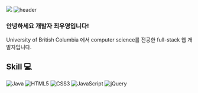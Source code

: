 ![](https://komarev.com/ghpvc/?username=JoeyCDev&color=brightgreen)
![header](https://capsule-render.vercel.app/api?type=waving&color=auto&height=300&section=header&text=JoeyCDev&fontSize=90)
### 안녕하세요 개발자 최우영입니다!
University of British Columbia 에서 computer science를 전공한 full-stack 웹 개발자입니다.
## Skill :computer:
![Java](https://img.shields.io/badge/java-%23ED8B00.svg?style=for-the-badge&logo=java&logoColor=white) ![HTML5](https://img.shields.io/badge/html5-%23E34F26.svg?style=for-the-badge&logo=html5&logoColor=white) ![CSS3](https://img.shields.io/badge/css3-%231572B6.svg?style=for-the-badge&logo=css3&logoColor=white) ![JavaScript](https://img.shields.io/badge/javascript-%23323330.svg?style=for-the-badge&logo=javascript&logoColor=%23F7DF1E) ![jQuery](https://img.shields.io/badge/jquery-%230769AD.svg?style=for-the-badge&logo=jquery&logoColor=white)



